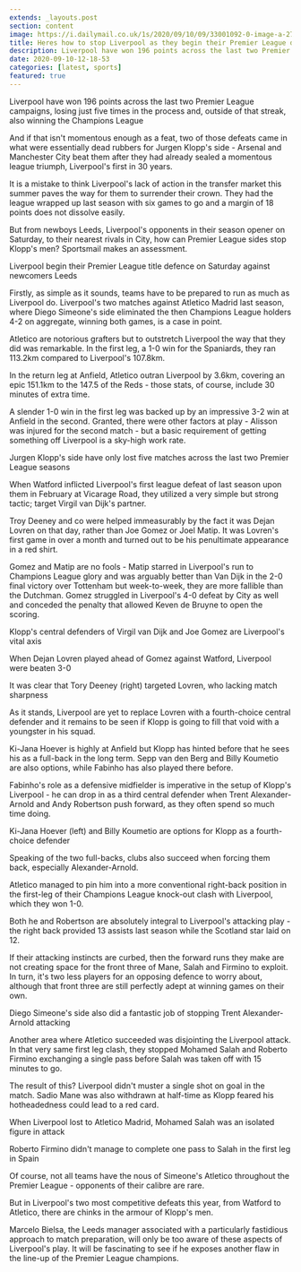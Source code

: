```yaml
---
extends: _layouts.post
section: content
image: https://i.dailymail.co.uk/1s/2020/09/10/09/33001092-0-image-a-27_1599726086202.jpg 
title: Heres how to stop Liverpool as they begin their Premier League defence  
description: Liverpool have won 196 points across the last two Premier League campaigns, losing just five times in the process and also winning the Champions League outside of that streak.  
date: 2020-09-10-12-18-53 
categories: [latest, sports] 
featured: true 
--- 
```

Liverpool have won 196 points across the last two Premier League campaigns, losing just five times in the process and, outside of that streak, also winning the Champions League 

And if that isn't momentous enough as a feat, two of those defeats came in what were essentially dead rubbers for Jurgen Klopp's side - Arsenal and Manchester City beat them after they had already sealed a momentous league triumph, Liverpool's first in 30 years. 

It is a mistake to think Liverpool's lack of action in the transfer market this summer paves the way for them to surrender their crown. They had the league wrapped up last season with six games to go and a margin of 18 points does not dissolve easily.

But from newboys Leeds, Liverpool's opponents in their season opener on Saturday, to their nearest rivals in City, how can Premier League sides stop Klopp's men? Sportsmail makes an assessment.

Liverpool begin their Premier League title defence on Saturday against newcomers Leeds

Firstly, as simple as it sounds, teams have to be prepared to run as much as Liverpool do. Liverpool's two matches against Atletico Madrid last season, where Diego Simeone's side eliminated the then Champions League holders 4-2 on aggregate, winning both games, is a case in point.

Atletico are notorious grafters but to outstretch Liverpool the way that they did was remarkable. In the first leg, a 1-0 win for the Spaniards, they ran 113.2km compared to Liverpool's 107.8km.

In the return leg at Anfield, Atletico outran Liverpool by 3.6km, covering an epic 151.1km to the 147.5 of the Reds - those stats, of course, include 30 minutes of extra time.

A slender 1-0 win in the first leg was backed up by an impressive 3-2 win at Anfield in the second. Granted, there were other factors at play - Alisson was injured for the second match - but a basic requirement of getting something off Liverpool is a sky-high work rate.

Jurgen Klopp's side have only lost five matches across the last two Premier League seasons

When Watford inflicted Liverpool's first league defeat of last season upon them in February at Vicarage Road, they utilized a very simple but strong tactic; target Virgil van Dijk's partner.

Troy Deeney and co were helped immeasurably by the fact it was Dejan Lovren on that day, rather than Joe Gomez or Joel Matip. It was Lovren's first game in over a month and turned out to be his penultimate appearance in a red shirt.

Gomez and Matip are no fools - Matip starred in Liverpool's run to Champions League glory and was arguably better than Van Dijk in the 2-0 final victory over Tottenham but week-to-week, they are more fallible than the Dutchman. Gomez struggled in Liverpool's 4-0 defeat by City as well and conceded the penalty that allowed Keven de Bruyne to open the scoring.

Klopp's central defenders of Virgil van Dijk and Joe Gomez are Liverpool's vital axis

When Dejan Lovren played ahead of Gomez against Watford, Liverpool were beaten 3-0

It was clear that Tory Deeney (right) targeted Lovren, who lacking match sharpness

As it stands, Liverpool are yet to replace Lovren with a fourth-choice central defender and it remains to be seen if Klopp is going to fill that void with a youngster in his squad.

Ki-Jana Hoever is highly at Anfield but Klopp has hinted before that he sees his as a full-back in the long term. Sepp van den Berg and Billy Koumetio are also options, while Fabinho has also played there before. 

Fabinho's role as a defensive midfielder is imperative in the setup of Klopp's Liverpool - he can drop in as a third central defender when Trent Alexander-Arnold and Andy Robertson push forward, as they often spend so much time doing.

Ki-Jana Hoever (left) and Billy Koumetio are options for Klopp as a fourth-choice defender 

Speaking of the two full-backs, clubs also succeed when forcing them back, especially Alexander-Arnold.

Atletico managed to pin him into a more conventional right-back position in the first-leg of their Champions League knock-out clash with Liverpool, which they won 1-0. 

Both he and Robertson are absolutely integral to Liverpool's attacking play - the right back provided 13 assists last season while the Scotland star laid on 12.

If their attacking instincts are curbed, then the forward runs they make are not creating space for the front three of Mane, Salah and Firmino to exploit. In turn, it's two less players for an opposing defence to worry about, although that front three are still perfectly adept at winning games on their own.

Diego Simeone's side also did a fantastic job of stopping Trent Alexander-Arnold attacking

Another area where Atletico succeeded was disjointing the Liverpool attack. In that very same first leg clash, they stopped Mohamed Salah and Roberto Firmino exchanging a single pass before Salah was taken off with 15 minutes to go. 

The result of this? Liverpool didn't muster a single shot on goal in the match. Sadio Mane was also withdrawn at half-time as Klopp feared his hotheadedness could lead to a red card.

When Liverpool lost to Atletico Madrid, Mohamed Salah was an isolated figure in attack

Roberto Firmino didn't manage to complete one pass to Salah in the first leg in Spain 

Of course, not all teams have the nous of Simeone's Atletico throughout the Premier League - opponents of their calibre are rare. 

But in Liverpool's two most competitive defeats this year, from Watford to Atletico, there are chinks in the armour of Klopp's men.

Marcelo Bielsa, the Leeds manager associated with a particularly fastidious approach to match preparation, will only be too aware of these aspects of Liverpool's play. It will be fascinating to see if he exposes another flaw in the line-up of the Premier League champions. 

